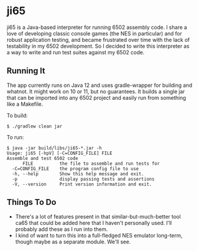 ji65
==========

ji65 is a Java-based interpreter for running 6502 assembly code. I share a love of developing
classic console games (the NES in particular) and for robust application testing, and became
frustrated over time with the lack of testability in my 6502 development. So I decided to write
this interpreter as a way to write and run test suites against my 6502 code.

Running It
----------

The app currently runs on Java 12 and uses gradle-wrapper for building and whatnot. It might work on 10 or 11, but no guarantees.
It builds a single jar that can be imported into any 6502 project and easily run from something like a Makefile.

To build:

`$ ./gradlew clean jar`    

To run:

```
$ java -jar build/libs/ji65-*.jar -h
Usage: ji65 [-hpV] [-C=CONFIG_FILE] FILE
Assemble and test 6502 code
      FILE          the file to assemble and run tests for
  -C=CONFIG_FILE    the program config file to use
  -h, --help        Show this help message and exit.
  -p                display passing tests and assertions
  -V, --version     Print version information and exit.
```

Things To Do
------------

 * There's a lot of features present in that similar-but-much-better tool ca65 that could be added here that I haven't personally used. I'll probably add these as I run into them.
 * I kind of want to turn this into a full-fledged NES emulator long-term, though maybe as a separate module. We'll see.
